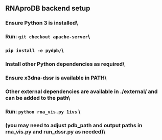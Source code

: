 ## RNAproDB backend setup
### Ensure Python 3 is installed\
### Run: `git checkout apache-server`\
### `pip install -e pydpb/`\
### Install other Python dependencies as required\
### Ensure x3dna-dssr is available in PATH\
### Other external dependencies are available in ./external/ and can be added to the path\
### Run: `python rna_vis.py 1ivs` \
### (you may need to adjust pdb_path and output paths in rna_vis.py and run_dssr.py as needed)\
